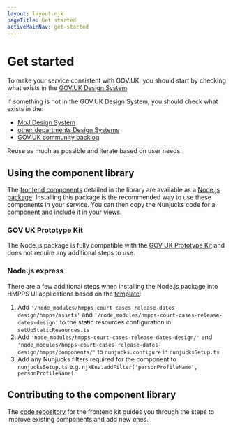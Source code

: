 ```yaml
---
layout: layout.njk
pageTitle: Get started
activeMainNav: get-started
---
```


# Get started

To make your service consistent with GOV.UK, you should start by checking what exists in the [GOV.UK Design System](https://design-system.service.gov.uk/).

If something is not in the GOV.UK Design System, you should check what exists in the:

- [MoJ Design System](https://design-patterns.service.justice.gov.uk/)
- [other departments Design Systems](https://github.com/ctdesign/gov-design-systems-list)
- [GOV.UK community backlog](https://github.com/orgs/alphagov/projects/43/views/1)

Reuse as much as possible and iterate based on user needs.

## Using the component library

The [frontend components](/components) detailed in the library are available as a [Node.js package](https://www.npmjs.com/package/hmpps-court-cases-release-dates-design).
Installing this package is the recommended way to use these components in your service. You can then copy the Nunjucks code for a component and include it in your views.

### GOV UK Prototype Kit

The Node.js package is fully compatible with the [GOV UK Prototype Kit](https://prototype-kit.service.gov.uk/docs/) and does not require any additional steps to use.

### Node.js express

There are a few additional steps when installing the Node.js package into HMPPS UI applications based on the [template](https://github.com/ministryofjustice/hmpps-template-typescript):

1. Add `'/node_modules/hmpps-court-cases-release-dates-design/hmpps/assets'` and `'/node_modules/hmpps-court-cases-release-dates-design'` to the static resources configuration in `setUpStaticResources.ts`
2. Add `'node_modules/hmpps-court-cases-release-dates-design/'` and `'node_modules/hmpps-court-cases-release-dates-design/hmpps/components/'` to `nunjucks.configure` in `nunjucksSetup.ts`
3. Add any Nunjucks filters required for the component to `nunjucksSetup.ts` e.g. `njkEnv.addFilter('personProfileName', personProfileName)`

## Contributing to the component library

The [code repository](https://github.com/ministryofjustice/hmpps-court-cases-release-dates-design) for the frontend kit guides you through the steps to improve existing components and add new ones.
